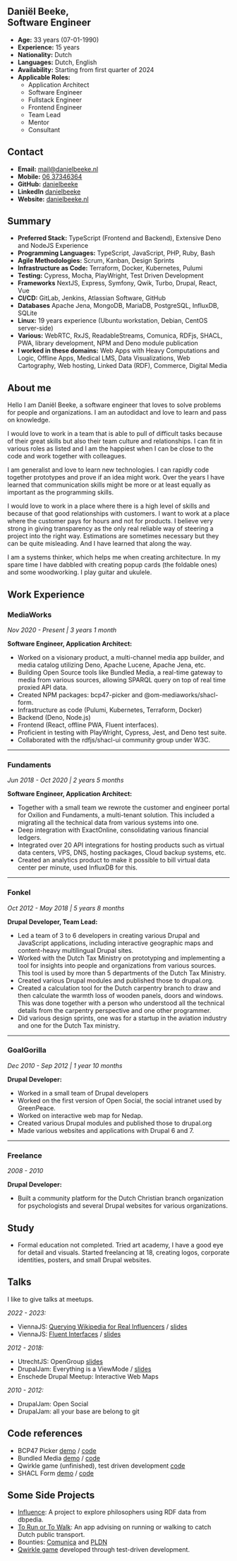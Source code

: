 Daniël Beeke, <br />Software Engineer
-------------------------

-   **Age:** 33 years (07-01-1990)
-   **Experience:** 15 years
-   **Nationality:** Dutch
-   **Languages:** Dutch, English
-   **Availability:** Starting from first quarter of 2024
-   **Applicable Roles:**
    -   Application Architect
    -   Software Engineer
    -   Fullstack Engineer
    -   Frontend Engineer
    -   Team Lead
    -   Mentor
    -   Consultant

Contact
-------------------------

-   **Email:** [mail@danielbeeke.nl](mailto://mail@danielbeeke.nl)
-   **Mobile:** [06 37346364](tel://0031637346364)
-   **GitHub:** [danielbeeke](https://github.com/danielbeeke/)
-   **LinkedIn** [danielbeeke](https://www.linkedin.com/in/danielbeeke/)
-   **Website:** [danielbeeke.nl](https://danielbeeke.nl/)

Summary
-------------------------

-   **Preferred Stack:** TypeScript (Frontend and Backend), Extensive Deno and NodeJS Experience
-   **Programming Languages:** TypeScript, JavaScript, PHP, Ruby, Bash
-   **Agile Methodologies:** Scrum, Kanban, Design Sprints
-   **Infrastructure as Code:** Terraform, Docker, Kubernetes, Pulumi
-   **Testing:** Cypress, Mocha, PlayWright, Test Driven Development
-   **Frameworks** NextJS, Express, Symfony, Qwik, Turbo, Drupal, React, Vue
-   **CI/CD:** GitLab, Jenkins, Atlassian Software, GitHub
-   **Databases** Apache Jena, MongoDB, MariaDB, PostgreSQL, InfluxDB, SQLite
-   **Linux:** 19 years experience (Ubuntu workstation, Debian, CentOS server-side)
-   **Various:** WebRTC, RxJS, ReadableStreams, Comunica, RDFjs, SHACL, PWA, library development, NPM and Deno module publication
-   **I worked in these domains:** Web Apps with Heavy Computations and Logic, Offline Apps, Medical LMS, Data Visualizations, Web Cartography, Web hosting, Linked Data (RDF), Commerce, Digital Media

About me
---------------

Hello I am Daniël Beeke, a software engineer that loves to solve problems for people and organizations. I am an autodidact and love to learn and pass on knowledge.

I would love to work in a team that is able to pull of difficult tasks because of their great skills but also their team culture and relationships. I can fit in various roles as listed and I am the happiest when I can be close to the code and work together with colleagues. 

I am generalist and love to learn new technologies. I can rapidly code together prototypes and prove if an idea might work. Over the years I have learned that communication skills might be more or at least equally as important as the programming skills. 

I would love to work in a place where there is a high level of skills and because of that good relationships with customers. I want to work at a place where the customer pays for hours and not for products. I believe very strong in giving transparency as the only real reliable way of steering a project into the right way. Estimations are sometimes necessary but they can be quite misleading. And I have learned that along the way.

I am a systems thinker, which helps me when creating architecture. In my spare time I have dabbled with creating popup cards (the foldable ones) and some woodworking. I play guitar and ukulele.

Work Experience
---------------

### MediaWorks

*Nov 2020 - Present | 3 years 1 month*

**Software Engineer, Application Architect:**

-   Worked on a visionary product, a multi-channel media app builder, and media catalog utilizing Deno, Apache Lucene, Apache Jena, etc.
-   Building Open Source tools like Bundled Media, a real-time gateway to media from various sources, allowing SPARQL query on top of real time proxied API data.
-   Created NPM packages: bcp47-picker and @om-mediaworks/shacl-form.
-   Infrastructure as code (Pulumi, Kubernetes, Terraform, Docker)
-   Backend (Deno, Node.js)
-   Frontend (React, offline PWA, Fluent interfaces).
-   Proficient in testing with PlayWright, Cypress, Jest, and Deno test suite.
-   Collaborated with the rdfjs/shacl-ui community group under W3C.

* * * * *

### Fundaments

*Jun 2018 - Oct 2020 | 2 years 5 months*

**Software Engineer, Application Architect:**

-   Together with a small team we rewrote the customer and engineer portal for Oxilion and Fundaments, a multi-tenant solution. This included a migrating all the technical data from various systems into one. 
-   Deep integration with ExactOnline, consolidating various financial ledgers.
-   Integrated over 20 API integrations for hosting products such as virtual data centers, VPS, DNS, hosting packages, Cloud backup systems, etc.
-   Created an analytics product to make it possible to bill virtual data center per minute, used InfluxDB for this.

* * * * *

### Fonkel

*Oct 2012 - May 2018 | 5 years 8 months*

**Drupal Developer, Team Lead:**

-   Led a team of 3 to 6 developers in creating various Drupal and JavaScript applications, including interactive geographic maps and content-heavy multilingual Drupal sites.
-   Worked with the Dutch Tax Ministry on prototyping and implementing a tool for insights into people and organizations from various sources. This tool is used by more than 5 departments of the Dutch Tax Ministry.
- Created various Drupal modules and published those to drupal.org.
- Created a calculation tool for the Dutch carpentry branch to draw and then calculate the warmth loss of wooden panels, doors and windows. This was done together with a person who understood all the technical details from the carpentry perspective and one other programmer.
- Did various design sprints, one was for a startup in the aviation industry and one for the Dutch Tax ministry.

* * * * *

### GoalGorilla

*Dec 2010 - Sep 2012 | 1 year 10 months*

**Drupal Developer:**

- Worked in a small team of Drupal developers
- Worked on the first version of Open Social, the social intranet used by GreenPeace.
- Worked on interactive web map for Nedap.
- Created various Drupal modules and published those to drupal.org
- Made various websites and applications with Drupal 6 and 7.
* * * * *

### Freelance

*2008 - 2010*

**Drupal Developer:**

-   Built a community platform for the Dutch Christian branch organization for psychologists and several Drupal websites for various organizations.

Study
-----

-   Formal education not completed. Tried art academy, I have a good eye for detail and visuals. Started freelancing at 18, creating logos, corporate identities, posters, and small Drupal websites.

Talks
-----

I like to give talks at meetups.

*2022 - 2023:*
-   ViennaJS: [Querying Wikipedia for Real Influencers](https://www.youtube.com/live/MiROHWXA5lo?feature=shared&t=4065) / [slides](https://danielbeeke.nl/querying-wikipedia/)
-   ViennaJS: [Fluent Interfaces](https://www.youtube.com/watch?v=5e2xpsAzYNI) / [slides](https://danielbeeke.nl/fluent-interfaces/)

*2012 - 2018:*
-   UtrechtJS: OpenGroup [slides](http://danielbeeke.nl/presentation-utrechtjs-20)
-   DrupalJam: Everything is a ViewMode / [slides](https://danielbeeke.nl/everything-is-a-viewmode/)
-   Enschede Drupal Meetup: Interactive Web Maps

*2010 - 2012:*
-   DrupalJam: Open Social
-   DrupalJam: all your base are belong to git


Code references
---------------------

- BCP47 Picker [demo](https://bcp47.mediaworks.global/) / [code](https://github.com/OM-MediaWorks/bcp47-picker/blob/master/src/init.ts)
- Bundled Media [demo](https://bundled.media/stream) / [code](https://github.com/OM-MediaWorks/bundled.media/blob/master/src/Fetchers/FetchByOffsetAndLimit.ts)
- Qwirkle game (unfinished), test driven development [code](https://github.com/neutron-cracker/qwirkle/blob/master/tests/State.test.ts)
- SHACL Form [demo](https://shacl-form.mediaworks.global/0) / [code](https://github.com/OM-MediaWorks/shacl-form/blob/master/lib/editors/single/Reference/index.tsx)

Some Side Projects
---------------------

-   [Influence](https://influence.danielbeeke.nl): A project to explore philosophers using RDF data from dbpedia.
-   [To Run or To Walk](https://ov.danielbeeke.nl): An app advising on running or walking to catch Dutch public transport.
-   Bounties: [Comunica](https://comunica.dev/association/bounties/) and [PLDN](https://github.com/pldn/LDWizard/issues/59)
-   [Qwirkle game](https://github.com/neutron-cracker/qwirkle) developed through test-driven development.

## 